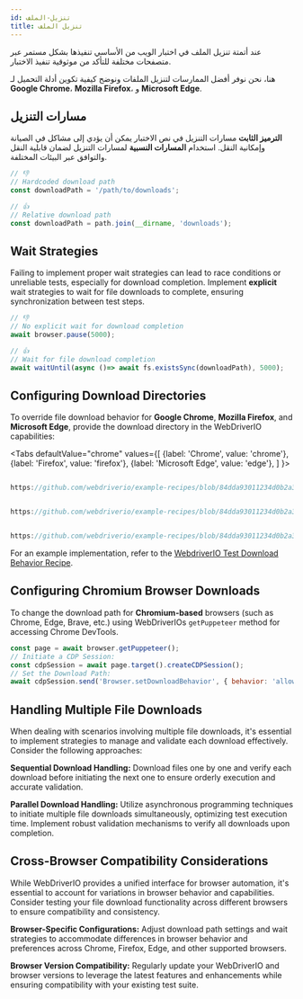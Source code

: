 ```yaml
---
id: تنزيل-الملف
title: تنزيل الملف
---
```


عند أتمتة تنزيل الملف في اختبار الويب من الأساسي تنفيذها بشكل مستمر عبر متصفحات مختلفة للتأكد من موثوقية تنفيذ الاختبار.

هنا، نحن نوفر أفضل الممارسات لتنزيل الملفات ونوضح كيفية تكوين أدلة التحميل لـ **Google Chrome**، **Mozilla Firefox**، و **Microsoft Edge**.

## مسارات التنزيل

**الترميز الثابت** مسارات التنزيل في نص الاختبار يمكن أن يؤدي إلى مشاكل في الصيانة وإمكانية النقل. استخدام **المسارات النسبية** لمسارات التنزيل لضمان قابلية النقل والتوافق عبر البيئات المختلفة.

```javascript
// 👎
// Hardcoded download path
const downloadPath = '/path/to/downloads';

// 👍
// Relative download path
const downloadPath = path.join(__dirname, 'downloads');
```

## Wait Strategies

Failing to implement proper wait strategies can lead to race conditions or unreliable tests, especially for download completion. Implement **explicit** wait strategies to wait for file downloads to complete, ensuring synchronization between test steps.

```javascript
// 👎
// No explicit wait for download completion
await browser.pause(5000);

// 👍
// Wait for file download completion
await waitUntil(async ()=> await fs.existsSync(downloadPath), 5000);
```

## Configuring Download Directories

To override file download behavior for **Google Chrome**, **Mozilla Firefox**, and **Microsoft Edge**, provide the download directory in the WebDriverIO capabilities:

\<Tabs
defaultValue="chrome"
values={[
{label: 'Chrome', value: 'chrome'},
{label: 'Firefox', value: 'firefox'},
{label: 'Microsoft Edge', value: 'edge'},
]
}>

<TabItem value='chrome'>

```javascript reference title="wdio.conf.js"

https://github.com/webdriverio/example-recipes/blob/84dda93011234d0b2a34ee0cfb3cdfa2a06136a5/testDownloadBehavior/wdio.conf.js#L8-L16

```

</TabItem>

<TabItem value='firefox'>

```javascript reference title="wdio.conf.js"

https://github.com/webdriverio/example-recipes/blob/84dda93011234d0b2a34ee0cfb3cdfa2a06136a5/testDownloadBehavior/wdio.conf.js#L20-L32

```

</TabItem>

<TabItem value='edge'>

```javascript reference title="wdio.conf.js"

https://github.com/webdriverio/example-recipes/blob/84dda93011234d0b2a34ee0cfb3cdfa2a06136a5/testDownloadBehavior/wdio.conf.js#L36-L44

```

</TabItem>

</Tabs>

For an example implementation, refer to the [WebdriverIO Test Download Behavior Recipe](https://github.com/webdriverio/example-recipes/tree/main/testDownloadBehavior).

## Configuring Chromium Browser Downloads

To change the download path for **Chromium-based** browsers (such as Chrome, Edge, Brave, etc.) using WebDriverIOs `getPuppeteer` method for accessing Chrome DevTools.

```javascript
const page = await browser.getPuppeteer();
// Initiate a CDP Session:
const cdpSession = await page.target().createCDPSession();
// Set the Download Path:
await cdpSession.send('Browser.setDownloadBehavior', { behavior: 'allow', downloadPath: downloadPath });
```

## Handling Multiple File Downloads

When dealing with scenarios involving multiple file downloads, it's essential to implement strategies to manage and validate each download effectively. Consider the following approaches:

**Sequential Download Handling:** Download files one by one and verify each download before initiating the next one to ensure orderly execution and accurate validation.

**Parallel Download Handling:** Utilize asynchronous programming techniques to initiate multiple file downloads simultaneously, optimizing test execution time. Implement robust validation mechanisms to verify all downloads upon completion.

## Cross-Browser Compatibility Considerations

While WebDriverIO provides a unified interface for browser automation, it's essential to account for variations in browser behavior and capabilities. Consider testing your file download functionality across different browsers to ensure compatibility and consistency.

**Browser-Specific Configurations:** Adjust download path settings and wait strategies to accommodate differences in browser behavior and preferences across Chrome, Firefox, Edge, and other supported browsers.

**Browser Version Compatibility:** Regularly update your WebDriverIO and browser versions to leverage the latest features and enhancements while ensuring compatibility with your existing test suite.
